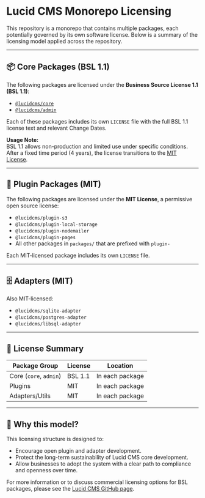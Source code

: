 # Lucid CMS Monorepo Licensing

This repository is a monorepo that contains multiple packages, each potentially governed by its own software license. Below is a summary of the licensing model applied across the repository.

---

## 📦 Core Packages (BSL 1.1)

The following packages are licensed under the **Business Source License 1.1 (BSL 1.1)**:

- [`@lucidcms/core`](packages/core)
- [`@lucidcms/admin`](packages/admin)

Each of these packages includes its own `LICENSE` file with the full BSL 1.1 license text and relevant Change Dates.

**Usage Note:**  
BSL 1.1 allows non-production and limited use under specific conditions. After a fixed time period (4 years), the license transitions to the [MIT License](https://opensource.org/licenses/MIT).

---

## 🔌 Plugin Packages (MIT)

The following packages are licensed under the **MIT License**, a permissive open source license:

- `@lucidcms/plugin-s3`
- `@lucidcms/plugin-local-storage`
- `@lucidcms/plugin-nodemailer`
- `@lucidcms/plugin-pages`
- All other packages in `packages/` that are prefixed with `plugin-`

Each MIT-licensed package includes its own `LICENSE` file.

---

## 🗄 Adapters (MIT)

Also MIT-licensed:

- `@lucidcms/sqlite-adapter`
- `@lucidcms/postgres-adapter`
- `@lucidcms/libsql-adapter`

---

## 📝 License Summary

| Package Group       | License    | Location          |
|---------------------|------------|-------------------|
| Core (`core`, `admin`) | BSL 1.1    | In each package    |
| Plugins              | MIT        | In each package    |
| Adapters/Utils       | MIT        | In each package    |

---

## 📘 Why this model?

This licensing structure is designed to:

- Encourage open plugin and adapter development.
- Protect the long-term sustainability of Lucid CMS core development.
- Allow businesses to adopt the system with a clear path to compliance and openness over time.

For more information or to discuss commercial licensing options for BSL packages, please see the [Lucid CMS GitHub page](https://github.com/ProtoDigitalUK/lucid_cms).

